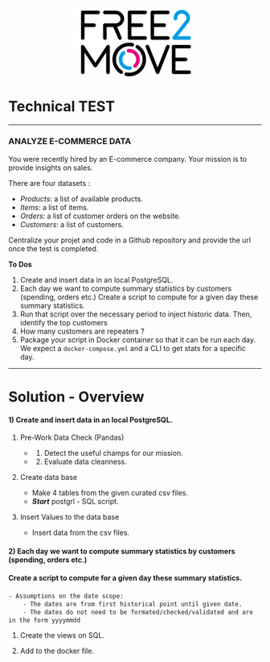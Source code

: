 <h4 align="center">
  <img   src="src/logowhite.PNG" height="140" >
</h4>

 
# Technical TEST 

 
---
### ANALYZE E-COMMERCE DATA

You were recently hired by an E-commerce company. Your mission is to provide insights on sales.

There are four datasets :
* *Products*: a list of available products.
* *Items*: a list of items.
* *Orders*: a list of customer orders on the website.
* *Customers*: a list of customers.

Centralize your projet and code in a Github repository and provide the url once the test is completed.

**To Dos**
1. Create and insert data in an local PostgreSQL.
2. Each day we want to compute summary statistics by customers (spending, orders etc.)
Create a script to compute for a given day these summary statistics.
3. Run that script over the necessary period to inject historic data. Then, identify the top customers
4. How many customers are repeaters ?
5. Package your script in Docker container so that it can be run each day. We expect a `docker-compose.yml` and a CLI to get stats for a specific day.

 ---

# Solution - Overview

#### 1)  Create and insert data in an local PostgreSQL.

1. Pre-Work Data Check (Pandas) 
    - 1) Detect the useful champs for our mission.
    - 2) Evaluate data cleanness.

2. Create data base
    - Make 4 tables from the given curated csv files.
    - _**Start**_ postgrl - SQL script.

3. Insert Values to the data base
    - Insert data from the csv files.

#### 2) Each day we want to compute summary statistics by customers (spending, orders etc.)
#### Create a script to compute for a given day these summary statistics.

    - Assumptions on the date scope:
        - The dates are from first historical point until given date.
        - The dates do not need to be formated/checked/validated and are in the form yyyymmdd

1. Create the views on SQL.

2. Add to the docker file. 


